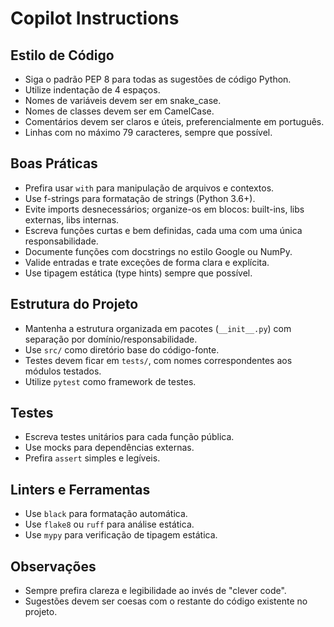 # Copilot Instructions

## Estilo de Código
- Siga o padrão PEP 8 para todas as sugestões de código Python.
- Utilize indentação de 4 espaços.
- Nomes de variáveis devem ser em snake_case.
- Nomes de classes devem ser em CamelCase.
- Comentários devem ser claros e úteis, preferencialmente em português.
- Linhas com no máximo 79 caracteres, sempre que possível.

## Boas Práticas
- Prefira usar `with` para manipulação de arquivos e contextos.
- Use f-strings para formatação de strings (Python 3.6+).
- Evite imports desnecessários; organize-os em blocos: built-ins, libs externas, libs internas.
- Escreva funções curtas e bem definidas, cada uma com uma única responsabilidade.
- Documente funções com docstrings no estilo Google ou NumPy.
- Valide entradas e trate exceções de forma clara e explícita.
- Use tipagem estática (type hints) sempre que possível.

## Estrutura do Projeto
- Mantenha a estrutura organizada em pacotes (`__init__.py`) com separação por domínio/responsabilidade.
- Use `src/` como diretório base do código-fonte.
- Testes devem ficar em `tests/`, com nomes correspondentes aos módulos testados.
- Utilize `pytest` como framework de testes.

## Testes
- Escreva testes unitários para cada função pública.
- Use mocks para dependências externas.
- Prefira `assert` simples e legíveis.

## Linters e Ferramentas
- Use `black` para formatação automática.
- Use `flake8` ou `ruff` para análise estática.
- Use `mypy` para verificação de tipagem estática.

## Observações
- Sempre prefira clareza e legibilidade ao invés de "clever code".
- Sugestões devem ser coesas com o restante do código existente no projeto.
